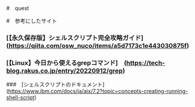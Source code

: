 #　quest

#　参考にしたサイト
### [【永久保存版】シェルスクリプト完全攻略ガイド]　(https://qiita.com/osw_nuco/items/a5d7173c1e443030875f)

### [【Linux】今日から使えるgrepコマンド]　(https://tech-blog.rakus.co.jp/entry/20220912/grep)

###　[シェルスクリプトのドキュメント]　(https://www.ibm.com/docs/ja/aix/7.2?topic=concepts-creating-running-shell-script)